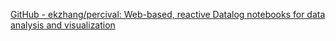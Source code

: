 
[GitHub - ekzhang/percival: Web-based, reactive Datalog notebooks for data analysis and visualization](https://github.com/ekzhang/percival)
